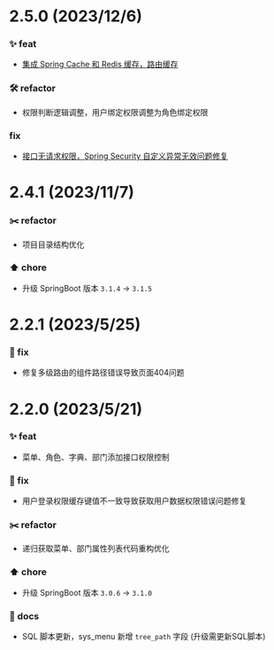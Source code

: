 # 2.5.0 (2023/12/6)
### ✨ feat
- [集成 Spring Cache 和 Redis 缓存，路由缓存](https://blog.csdn.net/u013737132/article/details/134789862)
### 🛠️ refactor
- 权限判断逻辑调整，用户绑定权限调整为角色绑定权限

### fix
- [接口无请求权限，Spring Security 自定义异常无效问题修复](https://youlai.blog.csdn.net/article/details/134718249)




# 2.4.1 (2023/11/7)
### ✂️ refactor
- 项目目录结构优化
### ⬆️ chore
- 升级 SpringBoot 版本 `3.1.4` → `3.1.5`


# 2.2.1 (2023/5/25)

### 🐛 fix

- 修复多级路由的组件路径错误导致页面404问题

# 2.2.0 (2023/5/21)

### ✨ feat
- 菜单、角色、字典、部门添加接口权限控制

### 🐛 fix

- 用户登录权限缓存键值不一致导致获取用户数据权限错误问题修复

### ✂️ refactor

- 递归获取菜单、部门属性列表代码重构优化

### ⬆️ chore
- 升级 SpringBoot 版本 `3.0.6` → `3.1.0`

### 📝 docs
- SQL 脚本更新，sys_menu 新增 `tree_path` 字段  (升级需更新SQL脚本)


